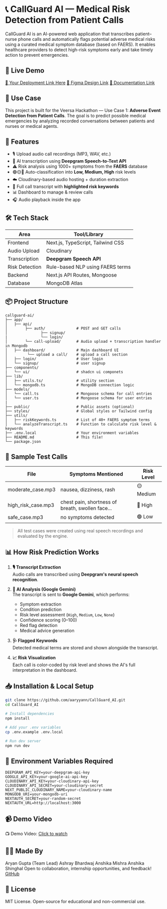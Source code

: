 # 📞 CallGuard AI — Medical Risk Detection from Patient Calls

CallGuard AI is an AI-powered web application that transcribes patient–nurse phone calls and automatically flags potential adverse medical risks using a curated medical symptom database (based on FAERS). It enables healthcare providers to detect high-risk symptoms early and take timely action to prevent emergencies.

## 🚀 Live Demo
[🔗 Your Deployment Link Here](https://call-guard-ai.dvxaryan.xyz)
[🔗 Figma Design Link](https://www.figma.com/design/bZ88OmsQQZs0u4HLrDnusO/CallGuard_AI?node-id=0-1&m=dev&t=Oxjz0r3DuVDSqeFl-1)
[🔗 Documentation Link](https://1drv.ms/w/s!AsiH8QL1wE6zr3d6ZjcG7xOHjv8C?e=zI4qXT)

## 🎯 Use Case
This project is built for the Veersa Hackathon — Use Case 1: **Adverse Event Detection from Patient Calls**. The goal is to predict possible medical emergencies by analyzing recorded conversations between patients and nurses or medical agents.

## 🧠 Features

- 🎙 Upload audio call recordings (MP3, WAV, etc.)
- 🧠 AI transcription using **Deepgram Speech-to-Text API**
- ⚠️ Risk analysis using 1000+ symptoms from the **FAERS** database
- 🟢🟡🔴 Auto-classification into **Low, Medium, High** risk levels
- ☁️ Cloudinary-based audio hosting + duration extraction
- 🧾 Full call transcript with **highlighted risk keywords**
- 📊 Dashboard to manage & review calls
- 🎧 Audio playback inside the app

## 🛠 Tech Stack

| Area           | Tool/Library                |
|----------------|-----------------------------|
| Frontend       | Next.js, TypeScript, Tailwind CSS |
| Audio Upload   | Cloudinary                  |
| Transcription  | **Deepgram Speech API**     |
| Risk Detection | Rule-based NLP using FAERS terms |
| Backend        | Next.js API Routes, Mongoose |
| Database       | MongoDB Atlas               |

## 📦 Project Structure

```
callguard-ai/
├── app/
│   ├── api/
│        ├── auth/              # POST and GET calls
│               ├── signup/
|               └── login/
│        └── call-upload/       # Audio upload + transcription handler in Mongodb
│   ├── dashboard/              # Main dashboard UI
│         └── upload a call/    # upload a call section
│   ├── login/                  # User login
│   └── signup/                 # user signup
├── components/
|   └── ui/                     # shadcn ui componets
├── lib/
│   ├── utils.ts/               # utility section
│   └── mongodb.ts              # MongoDB connection logic
├── models/
│   └── call.ts                 # Mongoose schema for call entries
│   └── user.ts                 # Mongoose schema for user entries
|
├── public/                     # Public assets (optional)
├── styles/                     # Global styles or Tailwind config
├── utils/
│   ├── riskKeywords.ts         # List of 40+ FAERS symptom terms
│   └── analyzeTranscript.ts    # Function to calculate risk level & keywords
├── .env.local                  # Your environment variables
├── README.md                   # This file!
└── package.json
```

## 🧪 Sample Test Calls

| File                | Symptoms Mentioned                                | Risk Level |
|---------------------|---------------------------------------------------|------------|
| moderate_case.mp3   | nausea, dizziness, rash                           | 🟡 Medium  |
| high_risk_case.mp3  | chest pain, shortness of breath, swollen face...  | 🔴 High    |
| safe_case.mp3       | no symptoms detected                              | 🟢 Low     |

> All test cases were created using real speech recordings and evaluated by the engine.

## 📊 How Risk Prediction Works

1. **🎙️ Transcript Extraction**  
   Audio calls are transcribed using **Deepgram's neural speech recognition**.

2. **🧠 AI Analysis (Google Gemini)**  
   The transcript is sent to **Google Gemini**, which performs:
   - Symptom extraction
   - Condition prediction
   - Risk level assessment (`High`, `Medium`, `Low`, `None`)
   - Confidence scoring (0–100)
   - Red flag detection
   - Medical advice generation

3. **🩺 Flagged Keywords**  
   Detected medical terms are stored and shown alongside the transcript.

4. **📈 Risk Visualization**  
   Each call is color-coded by risk level and shows the AI's full interpretation in the dashboard.

## 📥 Installation & Local Setup

```bash
git clone https://github.com/aaryyann/CallGuard_AI.git
cd CallGuard_AI

# Install dependencies
npm install

# Add your .env variables
cp .env.example .env.local

# Run dev server
npm run dev
```

## 📂 Environment Variables Required

```env
DEEPGRAM_API_KEY=your-deepgram-api-key
GOOGLE_API_KEY=your-google-ai-api-key
CLOUDINARY_API_KEY=your-cloudinary-api-key
CLOUDINARY_API_SECRET=your-cloudinary-secret
NEXT_PUBLIC_CLOUDINARY_NAME=your-cloudinary-name
MONGODB_URI=your-mongodb-uri
NEXTAUTH_SECRET=your-random-secret
NEXTAUTH_URL=http://localhost:3000
```

## 📹 Demo Video

📺  Demo Video: [Click to watch](./demo/callguard-presentation.mp4)

## 👨‍💻 Made By

Aryan Gupta (Team Lead)
Ashray Bhardwaj
Anshika Mishra
Anshika Shinghal
Open to collaboration, internship opportunities, and feedback!  
[GitHub](https://github.com/aaryyann) 

## 📜 License

MIT License. Open-source for educational and non-commercial use.